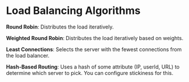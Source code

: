 # Load Balancing Algorithms

**Round Robin**: Distributes the load iteratively.

**Weighted Round Robin**: Distributes the load iteratively based on weights.

**Least Connections**: Selects the server with the fewest connections from the load balancer.

**Hash-Based Routing**: Uses a hash of some attribute (IP, userId, URL) to determine which server to pick. You can configure stickiness for this.
